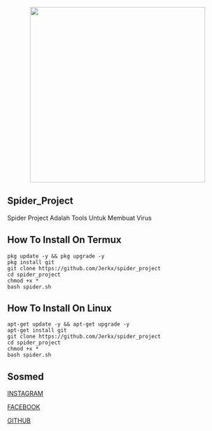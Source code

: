 <p align="center">
  <img src="https://i.imgur.com/S1gpCwG.png" width=400/>
 </p>      



## Spider_Project
Spider Project Adalah Tools Untuk Membuat Virus

## How To Install On Termux
```
pkg update -y && pkg upgrade -y
pkg install git
git clone https://github.com/Jerkx/spider_project
cd spider_project
chmod +x *
bash spider.sh
```

## How To Install On Linux
```
apt-get update -y && apt-get upgrade -y
apt-get install git
git clone https://github.com/Jerkx/spider_project
cd spider_project
chmod +x *
bash spider.sh
```

## Sosmed
[INSTAGRAM](https://instagram.com/jerkkids/Sosmed/INSTAGRAM/)

[FACEBOOK](https://facebook.com/JerkKids/Sosmed/FACEBOOK/)

[GITHUB](https://github.com/Jerkx/Sosmed/GITHUB/)

